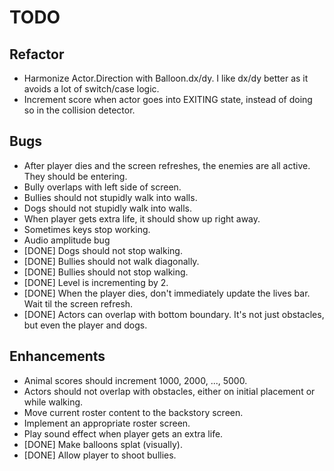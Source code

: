 # TODO

## Refactor
- Harmonize Actor.Direction with Balloon.dx/dy. I like dx/dy better as it avoids a lot of switch/case logic.
- Increment score when actor goes into EXITING state, instead of doing so in the collision detector.

## Bugs
- After player dies and the screen refreshes, the enemies are all active. They should be entering.
- Bully overlaps with left side of screen.
- Bullies should not stupidly walk into walls.
- Dogs should not stupidly walk into walls.
- When player gets extra life, it should show up right away.
- Sometimes keys stop working.
- Audio amplitude bug
- \[DONE] Dogs should not stop walking.
- \[DONE] Bullies should not walk diagonally.
- \[DONE] Bullies should not stop walking.
- \[DONE] Level is incrementing by 2.
- \[DONE] When the player dies, don't immediately update the lives bar. Wait til the screen refresh.
- \[DONE] Actors can overlap with bottom boundary. It's not just obstacles, but even the player and dogs.

## Enhancements
- Animal scores should increment 1000, 2000, ..., 5000.
- Actors should not overlap with obstacles, either on initial placement or while walking.
- Move current roster content to the backstory screen.
- Implement an appropriate roster screen.
- Play sound effect when player gets an extra life.
- \[DONE] Make balloons splat (visually).
- \[DONE] Allow player to shoot bullies.
